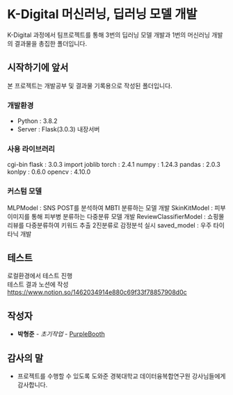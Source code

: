 # K-Digital 머신러닝, 딥러닝 모델 개발 

K-Digital 과정에서 팀프로젝트를 통해 3번의 딥러닝 모델 개발과 1번의 머신러닝 개발의 결과물을 총집한 폴더입니다.

## 시작하기에 앞서

본 프로젝트는 개발공부 및 결과물 기록용으로 작성된 폴더입니다.

### 개발환경

- Python : 3.8.2
- Server : Flask(3.0.3) 내장서버

### 사용 라이브러리
cgi-bin
flask : 3.0.3
import joblib
torch : 2.4.1
numpy : 1.24.3
pandas : 2.0.3
konlpy : 0.6.0
opencv : 4.10.0

### 커스텀 모델
MLPModel : SNS POST를 분석하여 MBTI 분류하는 모델 개발
SkinKitModel : 피부 이미지를 통해 피부병 분류하는 다중분류 모델 개발
ReviewClassifierModel : 쇼핑몰 리뷰를 다중분류하여 키워드 추출 2진분류로 감정분석 실시
saved_model : 우주 타이타닉 개발

## 테스트
로컬환경에서 테스트 진행  
테스트 결과 노션에 작성  
https://www.notion.so/1462034914e880c69f33f78857908d0c

## 작성자

* **박형준** - *초기작업* - [PurpleBooth](https://github.com/parkhyoungjoon)

## 감사의 말

* 프로젝트를 수행할 수 있도록 도와준 경북대학교 데이터융복합연구원 강사님들에게 감사합니다.
